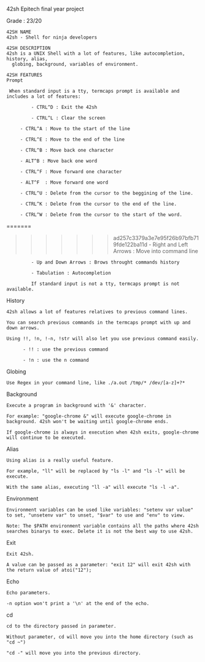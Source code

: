 42sh Epitech final year project

Grade : 23/20

	42SH NAME
	42sh - Shell for ninja developers

	42SH DESCRIPTION
	42sh is a UNIX Shell with a lot of features, like autocompletion, history, alias,
      globing, background, variables of environment.

	42SH FEATURES
	Prompt

	 When standard input is a tty, termcaps prompt is available and includes a lot of features:

             - CTRL^D : Exit the 42sh

             - CTRL^L : Clear the screen

	     - CTRL^A : Move to the start of the line

	     - CTRL^E : Move to the end of the line

	     - CTRL^B : Move back one character

	     - ALT^B : Move back one word

	     - CTRL^F : Move forward one character

	     - ALT^F  : Move forward one word

	     - CTRL^U : Delete from the cursor to the beggining of the line.

	     - CTRL^K : Delete from the cursor to the end of the line.

	     - CTRL^W : Delete from the cursor to the start of the word. 

=======
>>>>>>> ad257c3379a3e7e95f26b97bfb719fde122ba11d
             - Right and Left Arrows : Move into command line

             - Up and Down Arrows : Brows throught commands history

             - Tabulation : Autocompletion

             If standard input is not a tty, termcaps prompt is not available.


History

	42sh allows a lot of features relatives to previous command lines.

	You can search previous commands in the termcaps prompt with up and down arrows.

	Using !!, !n, !-n, !str will also let you use previous command easily.

	      - !! : use the previous command

	      - !n : use the n command

Globing

	Use Regex in your command line, like ./a.out /tmp/* /dev/[a-z]+?*

Background

	Execute a program in background with '&' character.

	For example: "google-chrome &" will execute google-chrome in background. 42sh won't be waiting until google-chrome ends.

	If google-chrome is always in execution when 42sh exits, google-chrome will continue to be executed.

Alias

	Using alias is a really useful feature.

	For example, "ll" will be replaced by "ls -l" and "ls -l" will be execute.

	With the same alias, executing "ll -a" will execute "ls -l -a".

Environment

	Environment variables can be used like variables: "setenv var value" to set, "unsetenv var" to unset, "$var" to use and "env" to view.

	Note: The $PATH environment variable contains all the paths where 42sh searches binarys to exec. Delete it is not the best way to use 42sh.


Exit

	Exit 42sh.

	A value can be passed as a parameter: "exit 12" will exit 42sh with the return value of atoi("12");


Echo

	Echo parameters.

	-n option won't print a '\n' at the end of the echo.


cd

	cd to the directory passed in parameter.

	Without parameter, cd will move you into the home directory (such as "cd ~")

	"cd -" will move you into the previous directory.
